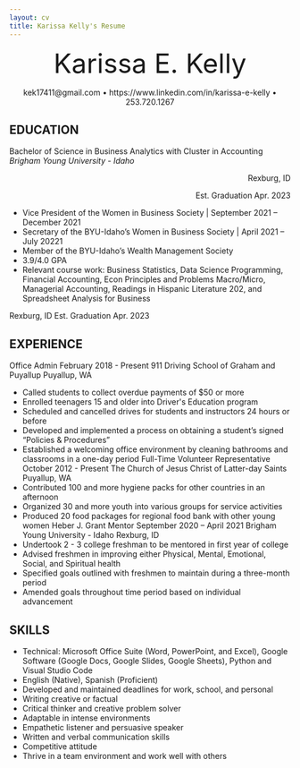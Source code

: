 ```yaml
---
layout: cv
title: Karissa Kelly's Resume
---
```

<p align="center">
 <font size="9"> Karissa E. Kelly
 </font>
</p>

<p align="center">
kek17411@gmail.com • https://www.linkedin.com/in/karissa-e-kelly • 253.720.1267
</p>
 
## EDUCATION
Bachelor of Science in Business Analytics with Cluster in Accounting
_Brigham Young University - Idaho_

<p align="right">
Rexburg, ID
</p>
<p align="right">
Est. Graduation Apr. 2023
</p>

-	Vice President of the Women in Business Society | September 2021 – December 2021
-	Secretary of the BYU-Idaho’s Women in Business Society | April 2021 – July 20221
-	Member of the BYU-Idaho’s Wealth Management Society 
-	3.9/4.0 GPA
-	Relevant course work: Business Statistics, Data Science Programming, Financial Accounting, Econ Principles and Problems Macro/Micro, Managerial Accounting, Readings in Hispanic Literature 202, and Spreadsheet Analysis for Business 


Rexburg, ID
Est. Graduation Apr. 2023
 

## EXPERIENCE
Office Admin                                                                                                                                                                  February 2018 - Present
911 Driving School of Graham and Puyallup                                                                                                                                Puyallup, WA
-	Called students to collect overdue payments of $50 or more
-	Enrolled teenagers 15 and older into Driver's Education program
-	Scheduled and cancelled drives for students and instructors 24 hours or before
-	Developed and implemented a process on obtaining a student’s signed “Policies & Procedures”
-	Established a welcoming office environment by cleaning bathrooms and classrooms in a one-day period
Full-Time Volunteer Representative                                                                                                                           October 2012 - Present
The Church of Jesus Christ of Latter-day Saints                                                                                                                            Puyallup, WA
-	Contributed 100 and more hygiene packs for other countries in an afternoon
-	Organized 30 and more youth into various groups for service activities
-	Produced 20 food packages for regional food bank with other young women
Heber J. Grant Mentor                                                                                                                                         September 2020 – April 2021
Brigham Young University - Idaho	Rexburg, ID
-	Undertook 2 - 3 college freshman to be mentored in first year of college
-	Advised freshmen in improving either Physical, Mental, Emotional, Social, and Spiritual health
-	Specified goals outlined with freshmen to maintain during a three-month period
-	Amended goals throughout time period based on individual advancement

## SKILLS
-	Technical: Microsoft Office Suite (Word, PowerPoint, and Excel), Google Software (Google Docs, Google Slides, Google Sheets), Python and Visual Studio Code
-	English (Native), Spanish (Proficient)
-	Developed and maintained deadlines for work, school, and personal
-	Writing creative or factual
-	Critical thinker and creative problem solver
-	Adaptable in intense environments
-	Empathetic listener and persuasive speaker
-	Written and verbal communication skills
-	Competitive attitude
-	Thrive in a team environment and work well with others
